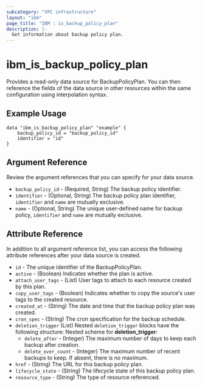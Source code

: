 ```yaml
---
subcategory: "VPC infrastructure"
layout: "ibm"
page_title: "IBM : is_backup_policy_plan"
description: |-
  Get information about backup policy plan.
---
```


# ibm_is_backup_policy_plan

Provides a read-only data source for BackupPolicyPlan. You can then reference the fields of the data source in other resources within the same configuration using interpolation syntax.

## Example Usage

```hcl
data "ibm_is_backup_policy_plan" "example" {
	backup_policy_id = "backup_policy_id"
	identifier = "id"
}
```

## Argument Reference
Review the argument references that you can specify for your data source. 

- `backup_policy_id` - (Required, String) The backup policy identifier.
- `identifier` - (Optional, String) The backup policy plan identifier, `identifier` and `name` are mutually exclusive.
- `name` - (Optional, String) The unique user-defined name for backup policy, `identifier` and `name` are mutually exclusive.

## Attribute Reference
In addition to all argument reference list, you can access the following attribute references after your data source is created.

- `id` -  The unique identifier of the BackupPolicyPlan.
- `active` - (Boolean) Indicates whether the plan is active.
- `attach_user_tags` - (List) User tags to attach to each resource created by this plan.
- `copy_user_tags` - (Boolean) Indicates whether to copy the source's user tags to the created resource.
- `created_at` - (String) The date and time that the backup policy plan was created.
- `cron_spec` - (String) The cron specification for the backup schedule.
- `deletion_trigger` (List) Nested `deletion_trigger` blocks have the following structure:
  	Nested scheme for **deletion_trigger**:
	- `delete_after` - (Integer) The maximum number of days to keep each backup after creation.
	- `delete_over_count` - (Integer) The maximum number of recent backups to keep. If absent, there is no maximum.
- `href` - (String) The URL for this backup policy plan.
- `lifecycle_state` - (String) The lifecycle state of this backup policy plan.
- `resource_type` - (String) The type of resource referenced.
